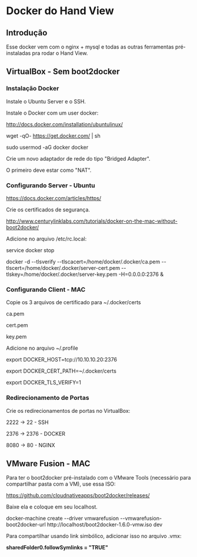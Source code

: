 <h1>Docker do Hand View</h1>

<h2>Introdução</h2>

Esse docker vem com o nginx + mysql e todas as outras ferramentas pré-instaladas pra rodar o Hand View.

<h2>VirtualBox - Sem boot2docker</h2>

<h3>Instalação Docker</h3>

Instale o Ubuntu Server e o SSH.

Instale o Docker com um user docker:

http://docs.docker.com/installation/ubuntulinux/

wget -qO- https://get.docker.com/ | sh

sudo usermod -aG docker docker

Crie um novo adaptador de rede do tipo "Bridged Adapter".

O primeiro deve estar como "NAT".

<h3>Configurando Server - Ubuntu</h3>

https://docs.docker.com/articles/https/

Crie os certificados de segurança.

http://www.centurylinklabs.com/tutorials/docker-on-the-mac-without-boot2docker/

Adicione no arquivo /etc/rc.local:

service docker stop

docker -d --tlsverify --tlscacert=/home/docker/.docker/ca.pem --tlscert=/home/docker/.docker/server-cert.pem --tlskey=/home/docker/.docker/server-key.pem  -H=0.0.0.0:2376 &

<h3>Configurando Client - MAC</h3>

Copie os 3 arquivos de certificado  para ~/.docker/certs

ca.pem

cert.pem

key.pem

Adicione no arquivo ~/.profile

export DOCKER_HOST=tcp://10.10.10.20:2376

export DOCKER_CERT_PATH=~/.docker/certs

export DOCKER_TLS_VERIFY=1

<h3>Redirecionamento de Portas</h3>

Crie os redirecionamentos de portas no VirtualBox:

2222 -> 22 - SSH

2376 -> 2376 - DOCKER

8080 -> 80 - NGINX


<h2>VMware Fusion - MAC</h2>

Para ter o boot2docker pré-instalado com o VMware Tools (necessário para compartilhar pasta com a VM), use essa ISO:

https://github.com/cloudnativeapps/boot2docker/releases/

Baixe ela e coloque em seu localhost.

docker-machine create --driver vmwarefusion --vmwarefusion-boot2docker-url http://localhost/boot2docker-1.6.0-vmw.iso dev

Para compartilhar usando link simbólico, adicionar isso no arquivo .vmx:

<b>sharedFolder0.followSymlinks = "TRUE"</b>
